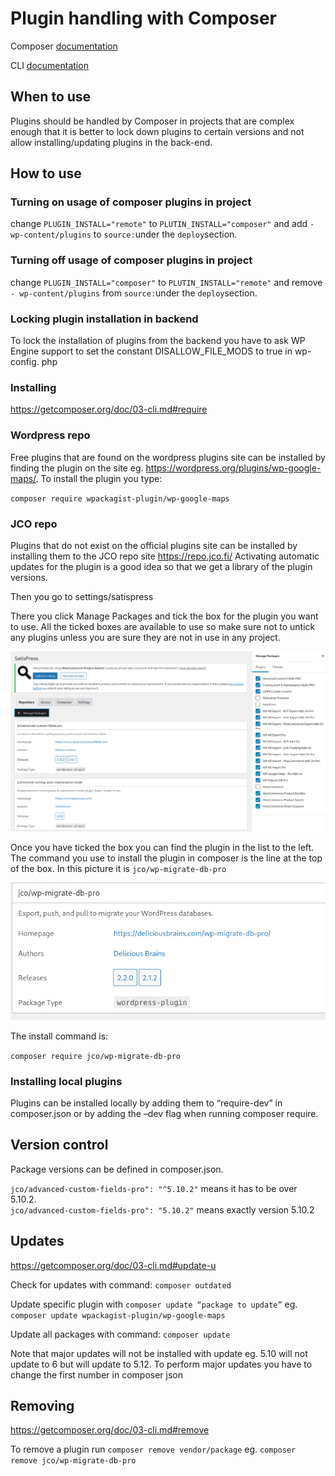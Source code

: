 # Plugin handling with Composer
Composer [documentation](https://getcomposer.org/doc/)

CLI [documentation](https://getcomposer.org/doc/03-cli.md)

## When to use
Plugins should be handled by Composer in projects that are complex enough that it is better to lock down plugins to certain versions and not allow installing/updating plugins in the back-end.

## How to use

### Turning on usage of composer plugins in project
change `PLUGIN_INSTALL="remote"` to `PLUTIN_INSTALL="composer"` and add `- wp-content/plugins` to `source:`under the `deploy`section.

### Turning off usage of composer plugins in project
change `PLUGIN_INSTALL="composer"` to `PLUTIN_INSTALL="remote"` and remove `- wp-content/plugins` from `source:`under the `deploy`section.

### Locking plugin installation in backend

To lock the installation of plugins from the backend you have to ask WP Engine support to set the constant DISALLOW_FILE_MODS to true in wp-config. php



### Installing
<https://getcomposer.org/doc/03-cli.md#require>
### Wordpress repo
Free plugins that are found on the wordpress plugins site can be installed by finding the plugin on the site eg. <https://wordpress.org/plugins/wp-google-maps/>. To install the plugin you type:

`composer require wpackagist-plugin/wp-google-maps`

### JCO repo
Plugins that do not exist on the official plugins site can be installed by installing them to the JCO repo site <https://repo.jco.fi/> Activating automatic updates for the plugin is a good idea so that we get a library of the plugin versions.

Then you go to settings/satispress

There you click Manage Packages and tick the box for the plugin you want to use. All the ticked boxes are available to use so make sure not to untick any plugins unless you are sure they are not in use in any project.

![Satispress in WP backend.](./assets/satispress.png)

Once you have ticked the box you can find the plugin in the list to the left. The command you use to install the plugin in composer is the line at the top of the box. In this picture it is `jco/wp-migrate-db-pro`

![Satispress package.](./assets/satispress_package.png)

The install command is:

`composer require jco/wp-migrate-db-pro`

### Installing local plugins
Plugins can be installed locally by adding them to “require-dev” in composer.json or by adding the –dev flag when running composer require.

## Version control
Package versions can be defined in composer.json.

`jco/advanced-custom-fields-pro": "^5.10.2"` means it has to be over 5.10.2.  
`jco/advanced-custom-fields-pro": "5.10.2"` means exactly version 5.10.2

## Updates
<https://getcomposer.org/doc/03-cli.md#update-u>

Check for updates with command: `composer outdated`

Update specific plugin with `composer update “package to update”` eg. `composer update wpackagist-plugin/wp-google-maps`

Update all packages with command: `composer update`

Note that major updates will not be installed with update eg. 5.10 will not update to 6 but will update to 5.12. To perform major updates you have to change the first number in composer json

## Removing
<https://getcomposer.org/doc/03-cli.md#remove>

To remove a plugin run `composer remove vendor/package`
eg. `composer remove jco/wp-migrate-db-pro`